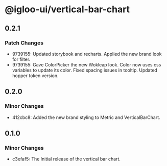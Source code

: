 # @igloo-ui/vertical-bar-chart

## 0.2.1

### Patch Changes

- 9739155: Updated storybook and recharts. Applied the new brand look for filter.
- 9739155: Gave ColorPicker the new Wokleap look. Color now uses css variables to update its color. Fixed spacing issues in tooltip. Updated hopper token version.

## 0.2.0

### Minor Changes

- 412cbc8: Added the new brand styling to Metric and VerticalBarChart.

## 0.1.0

### Minor Changes

- c3efaf5: The Initial release of the vertical bar chart.
